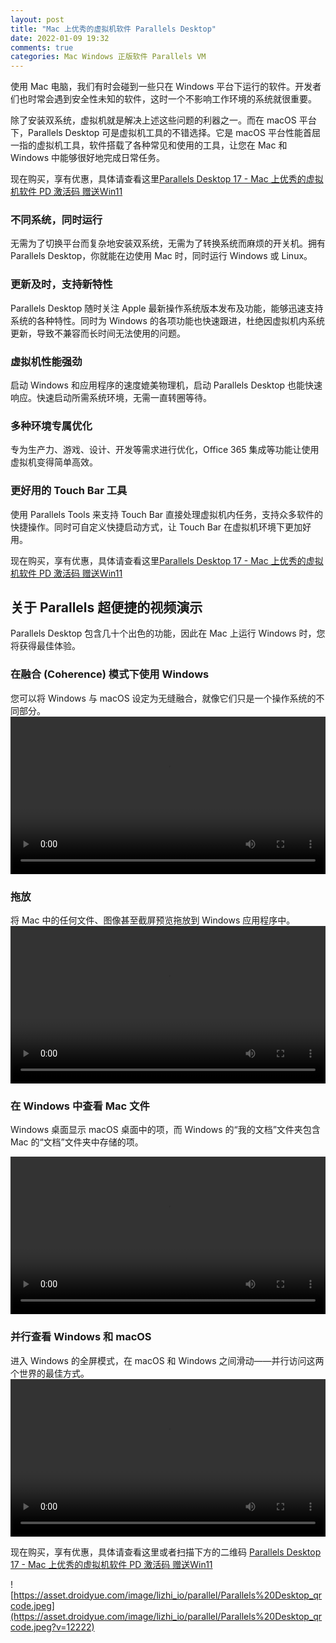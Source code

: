 ```yaml
---
layout: post
title: "Mac 上优秀的虚拟机软件 Parallels Desktop"
date: 2022-01-09 19:32
comments: true
categories: Mac Windows 正版软件 Parallels VM 
---
```

 

使用 Mac 电脑，我们有时会碰到一些只在 Windows 平台下运行的软件。开发者们也时常会遇到安全性未知的软件，这时一个不影响工作环境的系统就很重要。

除了安装双系统，虚拟机就是解决上述这些问题的利器之一。而在 macOS 平台下，Parallels Desktop 可是虚拟机工具的不错选择。它是 macOS 平台性能首屈一指的虚拟机工具，软件搭载了各种常见和使用的工具，让您在 Mac 和 Windows 中能够很好地完成日常任务。


现在购买，享有优惠，具体请查看这里[Parallels Desktop 17 - Mac 上优秀的虚拟机软件 PD 激活码 赠送Win11](https://store.lizhi.io/site/products/id/92?cid=wncr9wz5)


<!--more-->

### 不同系统，同时运行
无需为了切换平台而复杂地安装双系统，无需为了转换系统而麻烦的开关机。拥有 Parallels Desktop，你就能在边使用 Mac 时，同时运行 Windows 或 Linux。

### 更新及时，支持新特性
Parallels Desktop 随时关注 Apple 最新操作系统版本发布及功能，能够迅速支持系统的各种特性。同时为 Windows 的各项功能也快速跟进，杜绝因虚拟机内系统更新，导致不兼容而长时间无法使用的问题。

### 虚拟机性能强劲
启动 Windows 和应用程序的速度媲美物理机，启动 Parallels Desktop 也能快速响应。快速启动所需系统环境，无需一直转圈等待。

### 多种环境专属优化
专为生产力、游戏、设计、开发等需求进行优化，Office 365 集成等功能让使用虚拟机变得简单高效。

### 更好用的 Touch Bar 工具
使用 Parallels Tools 来支持 Touch Bar 直接处理虚拟机内任务，支持众多软件的快捷操作。同时可自定义快捷启动方式，让 Touch Bar 在虚拟机环境下更加好用。

现在购买，享有优惠，具体请查看这里[Parallels Desktop 17 - Mac 上优秀的虚拟机软件 PD 激活码 赠送Win11](https://store.lizhi.io/site/products/id/92?cid=wncr9wz5)

## 关于 Parallels 超便捷的视频演示
Parallels Desktop 包含几十个出色的功能，因此在 Mac 上运行 Windows 时，您将获得最佳体验。

### 在融合 (Coherence) 模式下使用 Windows
您可以将 Windows 与 macOS 设定为无缝融合，就像它们只是一个操作系统的不同部分。
<video style="width:100%"   autoplay controls >
  <source src="https://asset.droidyue.com/image/lizhi_io/parallel/Coherence.mp4" type="video/mp4">
</video>

### 拖放
将 Mac 中的任何文件、图像甚至截屏预览拖放到 Windows 应用程序中。
<video style="width:100%"   autoplay controls >
  <source src="https://asset.droidyue.com/image/lizhi_io/parallel/drag_and_drop.mp4" type="video/mp4">
</video>

### 在 Windows 中查看 Mac 文件
Windows 桌面显示 macOS 桌面中的项，而 Windows 的“我的文档”文件夹包含 Mac 的“文档”文件夹中存储的项。

<video style="width:100%"   autoplay controls >
  <source src="https://asset.droidyue.com/image/lizhi_io/parallel/see_mac_files_in_windows.mp4" type="video/mp4">
</video>

### 并行查看 Windows 和 macOS
进入 Windows 的全屏模式，在 macOS 和 Windows 之间滑动——并行访问这两个世界的最佳方式。
<video style="width:100%"   autoplay controls >
  <source src="https://asset.droidyue.com/image/lizhi_io/parallel/windows_macOS_side-by-side.mp4" type="video/mp4">
</video>


现在购买，享有优惠，具体请查看这里或者扫描下方的二维码 [Parallels Desktop 17 - Mac 上优秀的虚拟机软件 PD 激活码 赠送Win11](https://store.lizhi.io/site/products/id/92?cid=wncr9wz5)

![https://asset.droidyue.com/image/lizhi_io/parallel/Parallels%20Desktop_qrcode.jpeg](https://asset.droidyue.com/image/lizhi_io/parallel/Parallels%20Desktop_qrcode.jpeg?v=12222)

